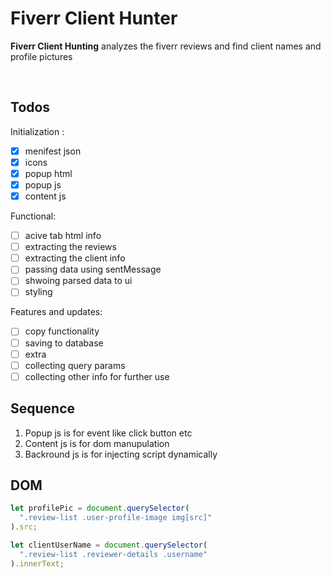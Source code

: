 # Fiverr Client Hunter

<p ><strong>Fiverr Client Hunting</strong> analyzes the fiverr reviews and find client names and profile pictures</p>
<br/>

## Todos

Initialization :

- [x] menifest json
- [x] icons
- [x] popup html
- [x] popup js
- [x] content js

Functional:

- [ ] acive tab html info
- [ ] extracting the reviews
- [ ] extracting the client info
- [ ] passing data using sentMessage
- [ ] shwoing parsed data to ui
- [ ] styling

Features and updates:

- [ ] copy functionality
- [ ] saving to database
- [ ] extra
- [ ] collecting query params
- [ ] collecting other info for further use

## Sequence

1. Popup js is for event like click button etc
2. Content js is for dom manupulation
3. Backround js is for injecting script dynamically

## DOM

```js
let profilePic = document.querySelector(
  ".review-list .user-profile-image img[src]"
).src;

let clientUserName = document.querySelector(
  ".review-list .reviewer-details .username"
).innerText;
```
